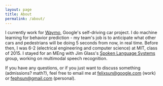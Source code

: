 ```yaml
---
layout: page
title: About
permalink: /about/
---
```


I currently work for <a href="http://waymo.com" target="_blank">Waymo</a>, Google's self-driving car project.  I do machine learning for behavior prediction - my team's job is to anticipate what other cars and pedestrians will be doing 5 seconds from now, in real time.  Before then, I was 6-2 (electrical engineering and computer science) at MIT, class of 2015.  I stayed for an MEng with Jim Glass's <a href="http://groups.csail.mit.edu/sls/" target="_blank">Spoken Language Systems</a> group, working on multimodal speech recognition.

If you have any questions, or if you just want to discuss something (admissions?  math?), feel free to email me at felixsun@google.com (work) or fephsun@gmail.com (personal).  
